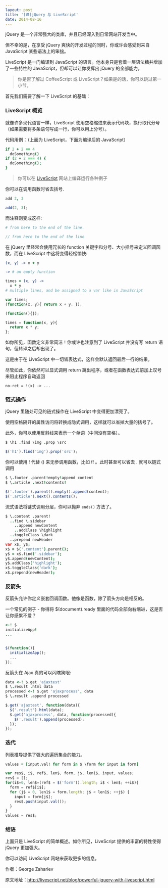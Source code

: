 ```yaml
---
layout: post
title: '[译]jQuery 与 LiveScript'
date: 2014-08-16
---
```


jQuery 是一个非常强大的类库，并且已经深入到日常网站开发当中。

但不幸的是，在享受 jQuery 爽快的开发过程的同时，你或许会感受到来自 JavaScript 某些语法上的笨拙。

LiveScript 是一门编译到 JavaScript 的语言。他本身只是套着一层语法糖并增加了一些特性的 JavaScript，但却可以让你发挥出 jQuery 的全部能力。

> 你是否了解过 CoffeeScript 或 LiveScript？如果是的话，你可以跳过第一小节。

首先我们需要了解一下 LiveScript 的基础：

### LiveScript 概览

就像许多现代语言一样，LiveScript 使用空格缩进来表示代码块，换行取代分号（如果需要将多条语句写成一行，你可以用上分号）。

代码用例：（上面为 LiveScript，下面为编译后的 JavaScript）

```coffeescript
if 2 + 2 == 4
  doSomething()
if (2 + 2 === 4) {
  doSomething();
}
```

> 你可以在 [LiveScript](http://gkz.github.com/LiveScript/) 网站上编译运行各种例子

你可以在调用函数时省去括号.

```coffeescript
add 2, 3
```

```javascript
add(2, 3);
```

而注释则变成这样:

```coffeescript
# from here to the end of the line.
```

```javascript
// from here to the end of the line
```
在 jQuery 里经常会使用冗长的 function 关键字和分号、大小括号来定义回调函数，而在 LIveScript 中这将变得轻松愉快:

```coffeescript
(x, y) -> x + y

-> # an empty function

times = (x, y) ->
  x * y
# multiple lines, and be assigned to a var like in JavaScript
```

```javascript
var times;
(function(x, y){ return x + y; });

(function(){});

times = function(x, y){
  return x * y;
};
```
如你所见，函数定义非常简洁！你或许也注意到了 LiveScript 并没有写 return 语句，但转译之后却出现了。

这是由于在 LiveScript 中一切皆表达式，这样会默认返回最后一行的结果。

尽管如此，你依然可以显式调用 return 跳出程序，或者在函数表达式前加上叹号来阻止程序自动返回

`no-ret = !(x) -> ...`

### 链式操作

jQuery 里随处可见的链式操作在 LiveScript 中变得更加漂亮了。

使用空格隔开的属性访问将转换成隐式调用，这样就可以省掉大量的括号了。

此外，你可以使用反斜线来表示一个单词（中间没有空格）。


```coffeescript
$ \h1 .find \img .prop \src
```

```javascript
$('h1').find('img').prop('src');
```
你可以使用 ! 代替 () 来无参调用函数，比如 f! 。此时甚至可以省去 . 就可以链式调用

```coffeescript
$ \.footer .parent!empty!append content
$ \.article .next!contents!
```

```javascript
$('.footer').parent().empty().append(content);
$('.article').next().contents();
```

流式语法将链式调用分层，你可以抛弃 `ends()` 方法了。

```coffeescript
$ \.content .parent!
  ..find \.sidebar
    ..append newContent
    ..addClass \highlight
  ..toggleClass \dark
  ..prepend newHeader
var x$, y$;
x$ = $('.content').parent();
y$ = x$.find('.sidebar');
y$.append(newContent);
y$.addClass('highlight');
x$.toggleClass('dark');
x$.prepend(newHeader);
```

### 反箭头

反箭头允许你定义嵌套回调函数。他像是函数，除了箭头方向是相反的。

一个常见的例子 - 你得将 $(document).ready 里面的代码全部向右缩进，这是否让你感累不爱？

```coffeescript
<-! $
initializeApp!
...
```

```javascript

$(function(){
  initializeApp();
  ...
});
```

反箭头在 Ajax 真的可以闪瞎狗眼:

```coffeescript
data <-! $.get 'ajaxtest'
$ \.result .html data
processed <-! $.get 'ajaxprocess', data
$ \.result .append processed
```

```javascript
$.get('ajaxtest', function(data){
  $('.result').html(data);
  $.get('ajaxprocess', data, function(processed){
    $('.result').append(processed);
  });
});
```

### 迭代

列表推导提供了强大的遍历集合的能力。

```coffeescript
values = [input.val! for form in $ \form for input in form]
```

```javascript
var res$, i$, ref$, len$, form, j$, len1$, input, values;
res$ = [];
for(i$=0, len$=(ref$ = $('form')).length; i$ < len$; ++i$){
  form = ref$[i$];
  for (j$ = 0, len1$ = form.length; j$ < len1$; ++j$) {
    input = form[j$];
    res$.push(input.val());
  }
}
values = res$;
```

### 结语

上面只是 LiveScript 的简单概述。如你所见，LiveScript 提供的丰富的特性使得 jQuery 更加强大。

你可以访问 LiveScript 网站来获取更多的信息。



作者：George Zahariev

原文地址：http://livescript.net/blog/powerful-jquery-with-livescript.html